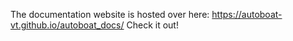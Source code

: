The documentation website is hosted over here: https://autoboat-vt.github.io/autoboat_docs/
Check it out!
